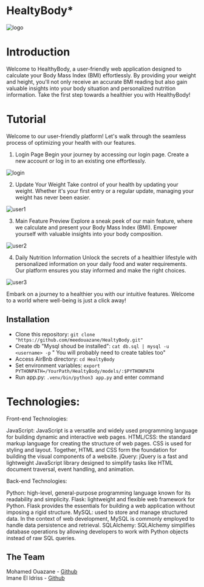 # HealtyBody*
![logo](https://i.ibb.co/4mYJ4q7/1708985836942.jpg)


# Introduction
Welcome to HealthyBody, a user-friendly web application designed to calculate your Body Mass Index (BMI) effortlessly. By providing your weight and height, you'll not only receive an accurate BMI reading but also gain valuable insights into your body situation and personalized nutrition information. Take the first step towards a healthier you with HealthyBody!

# Tutorial
Welcome to our user-friendly platform! Let's walk through the seamless process of optimizing your health with our features.

1. Login Page
Begin your journey by accessing our login page. Create a new account or log in to an existing one effortlessly.

![login](https://i.ibb.co/k97ShB2/login.jpg)

2. Update Your Weight
Take control of your health by updating your weight. Whether it's your first entry or a regular update, managing your weight has never been easier.

![user1](https://i.ibb.co/C5nFnyK/user1.jpg)

3. Main Feature Preview
Explore a sneak peek of our main feature, where we calculate and present your Body Mass Index (BMI). Empower yourself with valuable insights into your body composition.

![user2](https://i.ibb.co/xsWWd3m/user2.jpg)

4. Daily Nutrition Information
Unlock the secrets of a healthier lifestyle with personalized information on your daily food and water requirements. Our platform ensures you stay informed and make the right choices.

![user3](https://i.ibb.co/S6QxYPH/user3.jpg)

Embark on a journey to a healthier you with our intuitive features. Welcome to a world where well-being is just a click away!

## Installation
* Clone this repository: `git clone "https://github.com/meedouazane/HealtyBody.git"`
* Create db "Mysql shoud be installed": `cat db.sql | mysql -u <username> -p`
" You will probably need to create tables too"
* Access AirBnb directory: `cd HealtyBody`
* Set environment variables: `export PYTHONPATH=/YourPath/HealtyBody/models/:$PYTHONPATH`
* Run app.py: `.venv/bin/python3 app.py` and enter command
# Technologies:

Front-end Technologies:

JavaScript: JavaScript is a versatile and widely used programming language for building dynamic and interactive web pages. 
HTML/CSS:  the standard markup language for creating the structure of web pages. CSS  is used for styling and layout. Together, HTML and CSS form the foundation for building the visual components of a website.
jQuery: jQuery is a fast and lightweight JavaScript library designed to simplify tasks like HTML document traversal, event handling, and animation.

Back-end Technologies:

Python:  high-level, general-purpose programming language known for its readability and simplicity.
Flask: lightweight and flexible web framework for Python. Flask provides the essentials for building a web application without imposing a rigid structure.
MySQL: used to store and manage structured data. In the context of web development, MySQL is commonly employed to handle data persistence and retrieval.
SQLAlchemy: SQLAlchemy simplifies database operations by allowing developers to work with Python objects instead of raw SQL queries.

## The Team
Mohamed Ouazane - [Github](https://github.com/meedouazane)  
Imane El Idriss - [Github](https://github.com/meedouazane)  